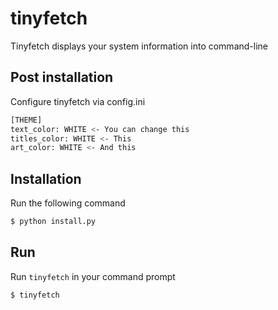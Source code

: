 # tinyfetch
Tinyfetch displays your system information into command-line
## Post installation
Configure tinyfetch via config.ini
```bash
[THEME]
text_color: WHITE <- You can change this
titles_color: WHITE <- This
art_color: WHITE <- And this
```
## Installation
Run the following command
```bash
$ python install.py
```
## Run
Run `tinyfetch` in your command prompt
```bash
$ tinyfetch
```
